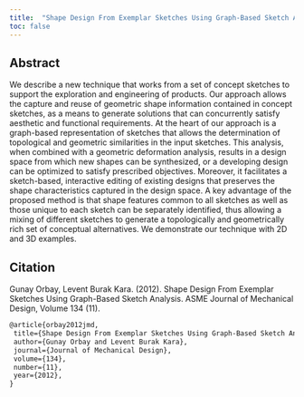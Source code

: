 ```yaml
---
title:  "Shape Design From Exemplar Sketches Using Graph-Based Sketch Analysis"
toc: false
---
```


## Abstract

We describe a new technique that works from a set of concept sketches to support the exploration and engineering of products. Our approach allows the capture and reuse of geometric shape information contained in concept sketches, as a means to generate solutions that can concurrently satisfy aesthetic and functional requirements. At the heart of our approach is a graph-based representation of sketches that allows the determination of topological and geometric similarities in the input sketches. This analysis, when combined with a geometric deformation analysis, results in a design space from which new shapes can be synthesized, or a developing design can be optimized to satisfy prescribed objectives. Moreover, it facilitates a sketch-based, interactive editing of existing designs that preserves the shape characteristics captured in the design space. A key advantage of the proposed method is that shape features common to all sketches as well as those unique to each sketch can be separately identified, thus allowing a mixing of different sketches to generate a topologically and geometrically rich set of conceptual alternatives. We demonstrate our technique with 2D and 3D examples.

## Citation

Gunay Orbay, Levent Burak Kara. (2012). Shape Design From Exemplar Sketches Using Graph-Based Sketch Analysis. ASME Journal of Mechanical Design, Volume 134 (11).

```tex
@article{orbay2012jmd,
 title={Shape Design From Exemplar Sketches Using Graph-Based Sketch Analysis},
 author={Gunay Orbay and Levent Burak Kara},
 journal={Journal of Mechanical Design},
 volume={134},
 number={11},
 year={2012},
}
```
